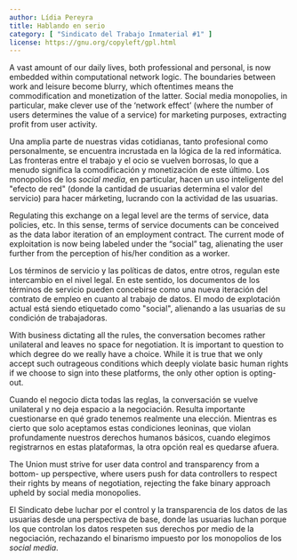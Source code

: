 ```yaml
---
author: Lídia Pereyra
title: Hablando en serio
category: [ "Sindicato del Trabajo Inmaterial #1" ]
license: https://gnu.org/copyleft/gpl.html
---
```



A vast amount of our daily lives, both professional and personal, is now
embedded within computational network logic. The boundaries between work
and leisure become blurry, which oftentimes means the commodification
and monetization of the latter. Social media monopolies, in particular,
make clever use of the ‘network effect’ (where the number of users
determines the value of a service) for marketing purposes, extracting
profit from user activity.

Una amplia parte de nuestras vidas cotidianas, tanto profesional como
personalmente, se encuentra incrustada en la lógica de la red
informática.  Las fronteras entre el trabajo y el ocio se vuelven
borrosas, lo que a menudo significa la comodificación y monetización de
este último.  Los monopolios de los _social media_, en particular, hacen
un uso inteligente del "efecto de red" (donde la cantidad de usuarias
determina el valor del servicio) para hacer márketing, lucrando con la
actividad de las usuarias.

Regulating this exchange on a legal level are the terms of service, data
policies, etc. In this sense, terms of service documents can be
conceived as the data labor iteration of an employment contract. The
current mode of exploitation is now being labeled under the “social”
tag, alienating the user further from the perception of his/her
condition as a worker.

Los términos de servicio y las políticas de datos, entre otros, regulan
este intercambio en el nivel legal.  En este sentido, los documentos de
los términos de servicio pueden concebirse como una nueva iteración del
contrato de empleo en cuanto al trabajo de datos.  El modo de
explotación actual está siendo etiquetado como "social", alienando a las
usuarias de su condición de trabajadoras.

With business dictating all the rules, the conversation becomes rather
unilateral and leaves no space for negotiation. It is important to
question to which degree do we really have a choice. While it is true
that we only accept such outrageous conditions which deeply violate
basic human rights if we choose to sign into these platforms, the only
other option is opting-out.

Cuando el negocio dicta todas las reglas, la conversación se vuelve
unilateral y no deja espacio a la negociación.  Resulta importante
cuestionarse en qué grado tenemos realmente una elección.  Mientras es
cierto que solo aceptamos estas condiciones leoninas, que violan
profundamente nuestros derechos humanos básicos, cuando elegimos
registrarnos en estas plataformas, la otra opción real es quedarse
afuera.

The Union must strive for user data control and transparency from a
bottom- up perspective, where users push for data controllers to respect
their rights by means of negotiation, rejecting the fake binary approach
upheld by social media monopolies. 

El Sindicato debe luchar por el control y la transparencia de los datos
de las usuarias desde una perspectiva de base, donde las usuarias luchan
porque los que controlan los datos respeten sus derechos por medio de la
negociación, rechazando el binarismo impuesto por los monopolios de los
_social media_.
